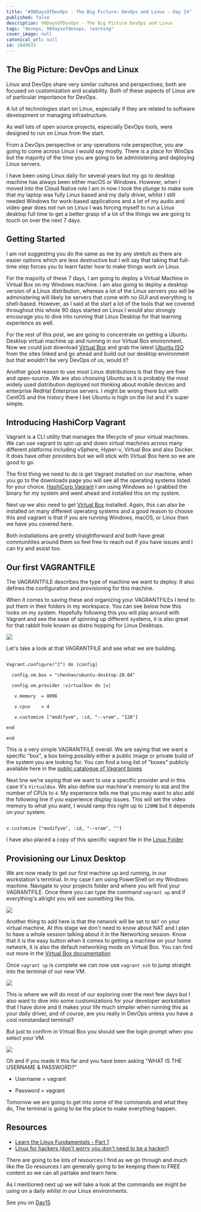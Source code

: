 ```yaml
---
title: "#90DaysOfDevOps - The Big Picture: DevOps and Linux - Day 14"
published: false
description: 90DaysOfDevOps - The Big Picture DevOps and Linux
tags: "devops, 90daysofdevops, learning"
cover_image: null
canonical_url: null
id: 1049033
---
```


## The Big Picture: DevOps and Linux

Linux and DevOps share very similar cultures and perspectives; both are focused on customization and scalability. Both of these aspects of Linux are of particular importance for DevOps.

A lot of technologies start on Linux, especially if they are related to software development or managing infrastructure.

As well lots of open source projects, especially DevOps tools, were designed to run on Linux from the start.

From a DevOps perspective or any operations role perspective, you are going to come across Linux I would say mostly. There is a place for WinOps but the majority of the time you are going to be administering and deploying Linux servers.

I have been using Linux daily for several years but my go to desktop machine has always been either macOS or Windows. However, when I moved into the Cloud Native role I am in now I took the plunge to make sure that my laptop was fully Linux based and my daily driver, whilst I still needed Windows for work-based applications and a lot of my audio and video gear does not run on Linux I was forcing myself to run a Linux desktop full time to get a better grasp of a lot of the things we are going to touch on over the next 7 days.

## Getting Started

I am not suggesting you do the same as me by any stretch as there are easier options which are less destructive but I will say that taking that full-time step forces you to learn faster how to make things work on Linux.

For the majority of these 7 days, I am going to deploy a Virtual Machine in Virtual Box on my Windows machine. I am also going to deploy a desktop version of a Linux distribution, whereas a lot of the Linux servers you will be administering will likely be servers that come with no GUI and everything is shell-based. However, as I said at the start a lot of the tools that we covered throughout this whole 90 days started on Linux I would also strongly encourage you to dive into running that Linux Desktop for that learning experience as well.

For the rest of this post, we are going to concentrate on getting a Ubuntu Desktop virtual machine up and running in our Virtual Box environment. Now we could just download [Virtual Box](https://www.virtualbox.org/) and grab the latest [Ubuntu ISO](https://ubuntu.com/download) from the sites linked and go ahead and build out our desktop environment but that wouldn't be very DevOps of us, would it?

Another good reason to use most Linux distributions is that they are free and open-source. We are also choosing Ubuntu as it is probably the most widely used distribution deployed not thinking about mobile devices and enterprise RedHat Enterprise servers. I might be wrong there but with CentOS and the history there I bet Ubuntu is high on the list and it's super simple.

## Introducing HashiCorp Vagrant

Vagrant is a CLI utility that manages the lifecycle of your virtual machines. We can use vagrant to spin up and down virtual machines across many different platforms including vSphere, Hyper-v, Virtual Box and also Docker. It does have other providers but we will stick with Virtual Box here so we are good to go.

The first thing we need to do is get Vagrant installed on our machine, when you go to the downloads page you will see all the operating systems listed for your choice. [HashiCorp Vagrant](https://www.vagrantup.com/downloads) I am using Windows so I grabbed the binary for my system and went ahead and installed this on my system.

Next up we also need to get [Virtual Box](https://www.virtualbox.org/wiki/Downloads) installed. Again, this can also be installed on many different operating systems and a good reason to choose this and vagrant is that if you are running Windows, macOS, or Linux then we have you covered here.

Both installations are pretty straightforward and both have great communitites around them so feel free to reach out if you have issues and I can try and assist too.

## Our first VAGRANTFILE

The VAGRANTFILE describes the type of machine we want to deploy. It also defines the configuration and provisioning for this machine.

When it comes to saving these and organizing your VAGRANTFILEs I tend to put them in their folders in my workspace. You can see below how this looks on my system. Hopefully following this you will play around with Vagrant and see the ease of spinning up different systems, it is also great for that rabbit hole known as distro hopping for Linux Desktops.

![](Images/Day14_Linux1.png)

Let's take a look at that VAGRANTFILE and see what we are building.

```

Vagrant.configure("2") do |config|

  config.vm.box = "chenhan/ubuntu-desktop-20.04"

  config.vm.provider :virtualbox do |v|

   v.memory  = 8096

   v.cpus    = 4

   v.customize ["modifyvm", :id, "--vram", "128"]

end

end

```

This is a very simple VAGRANTFILE overall. We are saying that we want a specific "box", a box being possibly either a public image or private build of the system you are looking for. You can find a long list of "boxes" publicly available here in the [public catalogue of Vagrant boxes](https://app.vagrantup.com/boxes/search)

Next line we're saying that we want to use a specific provider and in this case it's `VirtualBox`. We also define our machine's memory to `8GB` and the number of CPUs to `4`. My experience tells me that you may want to also add the following line if you experience display issues. This will set the video memory to what you want, I would ramp this right up to `128MB` but it depends on your system.

```

v.customize ["modifyvm", :id, "--vram", ""]

```

I have also placed a copy of this specific vagrant file in the [Linux Folder](Linux/VAGRANTFILE)

## Provisioning our Linux Desktop

We are now ready to get our first machine up and running, in our workstation's terminal. In my case I am using PowerShell on my Windows machine. Navigate to your projects folder and where you will find your VAGRANTFILE. Once there you can type the command `vagrant up` and if everything's allright you will see something like this.

![](Images/Day14_Linux2.png)

Another thing to add here is that the network will be set to `NAT` on your virtual machine. At this stage we don't need to know about NAT and I plan to have a whole session talking about it in the Networking session. Know that it is the easy button when it comes to getting a machine on your home network, it is also the default networking mode on Virtual Box. You can find out more in the [Virtual Box documentation](https://www.virtualbox.org/manual/ch06.html#network_nat)

Once `vagrant up` is complete we can now use `vagrant ssh` to jump straight into the terminal of our new VM.

![](Images/Day14_Linux3.png)

This is where we will do most of our exploring over the next few days but I also want to dive into some customizations for your developer workstation that I have done and it makes your life much simpler when running this as your daily driver, and of course, are you really in DevOps unless you have a cool nonstandard terminal?

But just to confirm in Virtual Box you should see the login prompt when you select your VM.

![](Images/Day14_Linux4.png)

Oh and if you made it this far and you have been asking "WHAT IS THE USERNAME & PASSWORD?"

- Username = vagrant

- Password = vagrant

Tomorrow we are going to get into some of the commands and what they do, The terminal is going to be the place to make everything happen.

## Resources

- [Learn the Linux Fundamentals - Part 1](https://www.youtube.com/watch?v=kPylihJRG70)
- [Linux for hackers (don't worry you don't need to be a hacker!)](https://www.youtube.com/watch?v=VbEx7B_PTOE)

There are going to be lots of resources I find as we go through and much like the Go resources I am generally going to be keeping them to FREE content so we can all partake and learn here.

As I mentioned next up we will take a look at the commands we might be using on a daily whilst in our Linux environments.

See you on [Day15](day15.md)

